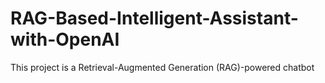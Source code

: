 # RAG-Based-Intelligent-Assistant-with-OpenAI
This project is a Retrieval-Augmented Generation (RAG)-powered chatbot
